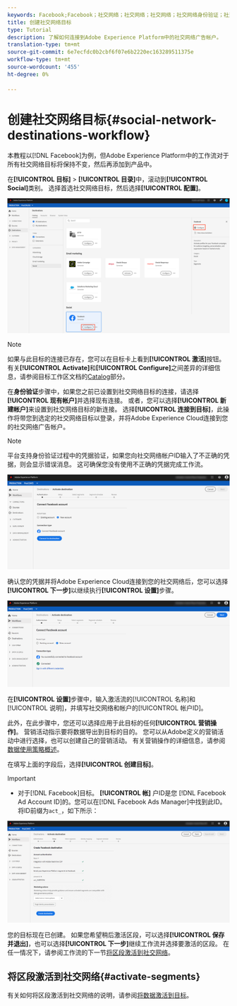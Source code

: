 ```yaml
---
keywords: Facebook;Facebook；社交网络；社交网络；社交网络；社交网络身份验证；社交网络身份验证
title: 创建社交网络目标
type: Tutorial
description: 了解如何连接到Adobe Experience Platform中的社交网络广告帐户。
translation-type: tm+mt
source-git-commit: 6e7ecfdc0b2cbf6f07e6b2220ec163289511375e
workflow-type: tm+mt
source-wordcount: '455'
ht-degree: 0%

---
```



# 创建社交网络目标{#social-network-destinations-workflow}

本教程以[!DNL Facebook]为例，但Adobe Experience Platform中的工作流对于所有社交网络目标将保持不变，然后再添加到产品中。

在&#x200B;**[!UICONTROL 目标]** > **[!UICONTROL 目录]**&#x200B;中，滚动到&#x200B;**[!UICONTROL Social]**&#x200B;类别。 选择首选社交网络目标，然后选择&#x200B;**[!UICONTROL 配置]**。

![连接到社交网络目标](../../assets/catalog/social/workflow/catalog.png)

>[!NOTE]
>
>如果与此目标的连接已存在，您可以在目标卡上看到&#x200B;**[!UICONTROL 激活]**&#x200B;按钮。 有关&#x200B;**[!UICONTROL Activate]**&#x200B;和&#x200B;**[!UICONTROL Configure]**&#x200B;之间差异的详细信息，请参阅目标工作区文档的[Catalog](../../ui/destinations-workspace.md#catalog)部分。

在&#x200B;**身份验证**&#x200B;步骤中，如果您之前已设置到社交网络目标的连接，请选择&#x200B;**[!UICONTROL 现有帐户]**&#x200B;并选择现有连接。 或者，您可以选择&#x200B;**[!UICONTROL 新建帐户]**&#x200B;来设置到社交网络目标的新连接。 选择&#x200B;**[!UICONTROL 连接到目标]**，此操作将带您到选定的社交网络目标以登录，并将Adobe Experience Cloud连接到您的社交网络广告帐户。

>[!NOTE]
>
>平台支持身份验证过程中的凭据验证，如果您向社交网络帐户ID输入了不正确的凭据，则会显示错误消息。 这可确保您没有使用不正确的凭据完成工作流。

![连接到社交网络目标 — 身份验证步骤](../../assets/catalog/social/workflow/pre-connect.png)

确认您的凭据并将Adobe Experience Cloud连接到您的社交网络后，您可以选择&#x200B;**[!UICONTROL 下一步]**&#x200B;以继续执行&#x200B;**[!UICONTROL 设置]**&#x200B;步骤。

![已确认凭据](../../assets/catalog/social/workflow/post-connect.png)

在&#x200B;**[!UICONTROL 设置]**&#x200B;步骤中，输入激活流的[!UICONTROL 名称]和[!UICONTROL 说明]，并填写社交网络和帐户的[!UICONTROL 帐户ID]。

此外，在此步骤中，您还可以选择应用于此目标的任何&#x200B;**[!UICONTROL 营销操作]**。 营销活动指示要将数据导出到目标的目的。 您可以从Adobe定义的营销活动中进行选择，也可以创建自己的营销活动。 有关营销操作的详细信息，请参阅[数据使用策略概述](../../../data-governance/policies/overview.md)。

在填写上面的字段后，选择&#x200B;**[!UICONTROL 创建目标]**。

>[!IMPORTANT]
>
> * 对于[!DNL Facebook]目标。 **[!UICONTROL 帐]** 户ID是您 [!DNL Facebook Ad Account ID]的。您可以在[!DNL Facebook Ads Manager]中找到此ID。 将ID前缀为`act_`，如下所示：


![连接到社交网络目标 — 设置步骤](../../assets/catalog/social/workflow/setup.png)

您的目标现在已创建。 如果您希望稍后激活区段，可以选择&#x200B;**[!UICONTROL 保存并退出]**，也可以选择&#x200B;**[!UICONTROL 下一步]**&#x200B;继续工作流并选择要激活的区段。 在任一情况下，请参阅工作流的下一节[将区段激活到社交网络](#activate-segments)。

## 将区段激活到社交网络{#activate-segments}

有关如何将区段激活到社交网络的说明，请参阅[将数据激活到目标](../../ui/activate-destinations.md)。